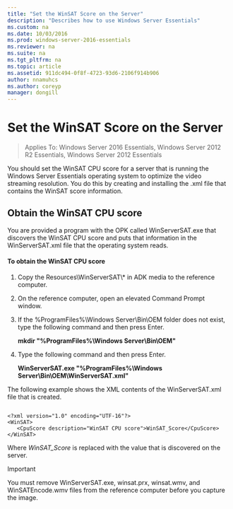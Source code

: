 ```yaml
---
title: "Set the WinSAT Score on the Server"
description: "Describes how to use Windows Server Essentials"
ms.custom: na
ms.date: 10/03/2016
ms.prod: windows-server-2016-essentials
ms.reviewer: na
ms.suite: na
ms.tgt_pltfrm: na
ms.topic: article
ms.assetid: 911dc494-0f8f-4723-93d6-2106f914b906
author: nnamuhcs
ms.author: coreyp
manager: dongill
---
```


# Set the WinSAT Score on the Server

>Applies To: Windows Server 2016 Essentials, Windows Server 2012 R2 Essentials, Windows Server 2012 Essentials

You should set the WinSAT CPU score for a server that is running the  Windows Server Essentials operating system to optimize the video streaming resolution. You do this by creating and installing the .xml file that contains the WinSAT score information.  
  
## Obtain the WinSAT CPU score  
 You are provided a program with the OPK called WinServerSAT.exe that discovers the WinSAT CPU score and puts that information in the WinServerSAT.xml file that the operating system reads.  
  
#### To obtain the WinSAT CPU score  
  
1.  Copy the Resources\WinServerSAT\\* in ADK media to the reference computer.  
  
2.  On the reference computer, open an elevated Command Prompt window.  
  
3.  If the %ProgramFiles%\Windows Server\Bin\OEM folder does not exist, type the following command and then press Enter.  
  
     **mkdir "%ProgramFiles%\Windows Server\Bin\OEM"**  
  
4.  Type the following command and then press Enter.  
  
     **WinServerSAT.exe "%ProgramFiles%\Windows Server\Bin\OEM\WinServerSAT.xml"**  
  
 The following example shows the XML contents of the WinServerSAT.xml file that is created.  
  
```  
  
<?xml version="1.0" encoding="UTF-16"?>  
<WinSAT>  
   <CpuScore description="WinSAT CPU score">WinSAT_Score</CpuScore>  
</WinSAT>  
```  
  
 Where *WinSAT_Score* is replaced with the value that is discovered on the server.  
  
> [!IMPORTANT]
>  You must remove WinServerSAT.exe, winsat.prx, winsat.wmv, and WinSATEncode.wmv files from the reference computer before you capture the image.
